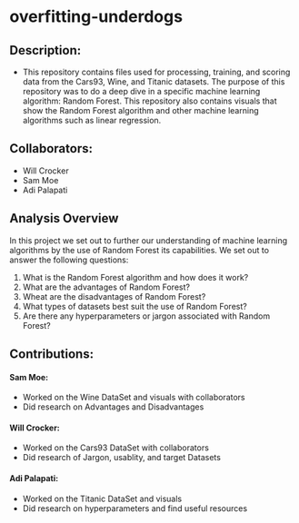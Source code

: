 # overfitting-underdogs

## Description:
- This repository contains files used for processing, training, and scoring data from the Cars93, Wine, and Titanic datasets. The purpose of this repository was to do a deep dive in a specific machine learning algorithm: Random Forest. This repository also contains visuals that show the Random Forest algorithm and other machine learning algorithms such as linear regression.

## Collaborators:
- Will Crocker
- Sam Moe
- Adi Palapati

## Analysis Overview
In this project we set out to further our understanding of machine learning algorithms by the use of Random Forest its capabilities. We set out to answer the following questions:
1. What is the Random Forest algorithm and how does it work?
2. What are the advantages of Random Forest?
3. Wheat are the disadvantages of Random Forest?
4. What types of datasets best suit the use of Random Forest?
5. Are there any hyperparameters or jargon associated with Random Forest?

## Contributions:
#### Sam Moe: 
- Worked on the Wine DataSet and visuals with collaborators 
- Did research on Advantages and Disadvantages
#### Will Crocker:
- Worked on the Cars93 DataSet with collaborators 
- Did research of Jargon, usablity, and target Datasets 
#### Adi Palapati:
- Worked on the Titanic DataSet and visuals 
- Did research on hyperparameters and find useful resources

